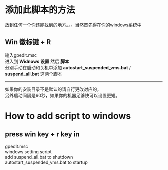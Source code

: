 # 添加此脚本的方法
放到任何一个你还能找到的地方。。。当然首先得在你的windows系统中
## Win 徽标键 + R 
输入gpedit.msc<br>
进入到 **Widnows 设置** 然后 **脚本**<br>
分别手动在启动和关机中添加 **autostart_suspended_vms.bat** / **suspend_all.bat** 这两个脚本<br>

---
如果你的安装目录不是默认的请自行更改对应的，<br>
另外启动间隔是60秒，如果你的机器足够快可以设置更短。<br>

# How to add script to windows
## press win key + r key in
gpedit.msc<br>
windows setting script<br>
add suspend_all.bat to shutdown<br>
autostart_suspended_vms.bat to startup<br>
